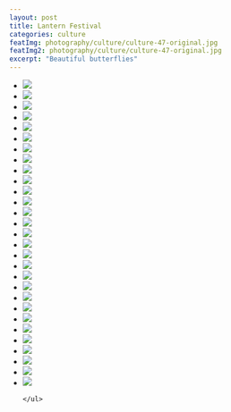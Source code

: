 ```yaml
---
layout: post
title: Lantern Festival
categories: culture
featImg: photography/culture/culture-47-original.jpg
featImg2: photography/culture/culture-47-original.jpg
excerpt: "Beautiful butterflies"
---
```

<div id="scroll2" float="left">
    <ul>
      <li><img src="{{ site.baseurl }}/assets/photography/culture/culture-47-original.jpg"></li>
      <li><img src="{{ site.baseurl }}/assets/photography/culture/culture-48-original.jpg"></li>
      <li><img src="{{ site.baseurl }}/assets/photography/culture/culture-28-original.jpg"></li>
      <li><img src="{{ site.baseurl }}/assets/photography/culture/culture-29-original.jpg"></li>
      <li><img src="{{ site.baseurl }}/assets/photography/culture/culture-32-original.jpg"></li>
      <li><img src="{{ site.baseurl }}/assets/photography/culture/culture-35-original.jpg"></li>
      <li><img src="{{ site.baseurl }}/assets/photography/culture/culture-37-original.jpg"></li>
      <li><img src="{{ site.baseurl }}/assets/photography/culture/culture-39-original.jpg"></li>
      <li><img src="{{ site.baseurl }}/assets/photography/culture/culture-40-original.jpg"></li>
      <li><img src="{{ site.baseurl }}/assets/photography/culture/culture-41-original.jpg"></li>
      <li><img src="{{ site.baseurl }}/assets/photography/culture/culture-42-original.jpg"></li>
      <li><img src="{{ site.baseurl }}/assets/photography/culture/culture-43-original.jpg"></li>
      <li><img src="{{ site.baseurl }}/assets/photography/culture/culture-44-original.jpg"></li>
      <li><img src="{{ site.baseurl }}/assets/photography/culture/culture-45-original.jpg"></li>
      <li><img src="{{ site.baseurl }}/assets/photography/culture/culture-46-original.jpg"></li>
      <li><img src="{{ site.baseurl }}/assets/photography/culture/culture-53-original.jpg"></li>
      <li><img src="{{ site.baseurl }}/assets/photography/culture/culture-54-original.jpg"></li>
      <li><img src="{{ site.baseurl }}/assets/photography/culture/culture-55-original.jpg"></li>
      <li><img src="{{ site.baseurl }}/assets/photography/culture/culture-57-original.jpg"></li>
      <li><img src="{{ site.baseurl }}/assets/photography/culture/culture-58-original.jpg"></li>
      <li><img src="{{ site.baseurl }}/assets/photography/culture/culture-59-original.jpg"></li>
      <li><img src="{{ site.baseurl }}/assets/photography/culture/culture-60-original.jpg"></li>
      <li><img src="{{ site.baseurl }}/assets/photography/culture/culture-61-original.jpg"></li>
      <li><img src="{{ site.baseurl }}/assets/photography/culture/culture-21-original.jpg"></li>
      <li><img src="{{ site.baseurl }}/assets/photography/culture/culture-23-original.jpg"></li>
      <li><img src="{{ site.baseurl }}/assets/photography/culture/culture-24-original.jpg"></li>
      <li><img src="{{ site.baseurl }}/assets/photography/culture/culture-25-original.jpg"></li>
      <li><img src="{{ site.baseurl }}/assets/photography/culture/culture-26-original.jpg"></li>
      <li><img src="{{ site.baseurl }}/assets/photography/culture/culture-27-original.jpg"></li>

    </ul>
</div>
